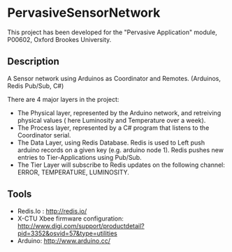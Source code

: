PervasiveSensorNetwork
======================
This project has been developed for the "Pervasive Application" module, P00602, Oxford Brookes University.


Description
-----------

A Sensor network using Arduinos as Coordinator and Remotes. (Arduinos, Redis Pub/Sub, C#)

There are 4 major layers in the project:

- The Physical layer, represented by the Arduino network, and retreiving physical values ( here Luminosity and Temperature over a week).
- The Process layer, represented by a C# program that listens to the Coordinator serial.
- The Data Layer, using Redis Database. Redis is used to Left push arduino records on a given key (e.g. arduino node 1). Redis pushes new entries to Tier-Applications using Pub/Sub.
- The Tier Layer will subscribe to Redis updates on the following channel: ERROR, TEMPERATURE, LUMINOSITY.


Tools
-----

- Redis.Io : http://redis.io/
- X-CTU Xbee firmware configuration: http://www.digi.com/support/productdetail?pid=3352&osvid=57&type=utilities
- Arduino: http://www.arduino.cc/


